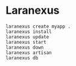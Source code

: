 # Laranexus


```
laranexus create myapp .
laranexus install
laranexus update
laranexus start
laranexus down
laranexus artisan
laranexus db
```
